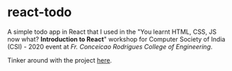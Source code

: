 # react-todo

A simple todo app in React that I used in the "You learnt HTML, CSS, JS now what? __Introduction to React__" workshop for Computer Society of India (CSI) - 2020 event at _Fr. Conceicao Rodrigues College of Engineering_.

Tinker around with the project [here](https://codesandbox.io/s/github/ArchitBhonsle/react-todo).
